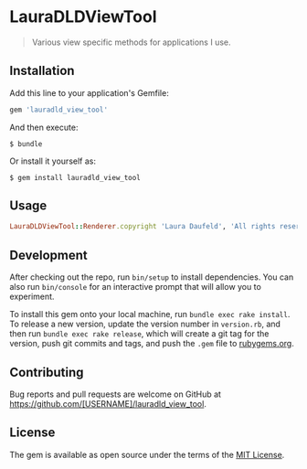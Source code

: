 # LauraDLDViewTool

> Various view specific methods for applications I use.

## Installation

Add this line to your application's Gemfile:

```ruby
gem 'lauradld_view_tool' 
```

And then execute:

    $ bundle

Or install it yourself as:

    $ gem install lauradld_view_tool

## Usage

```ruby
LauraDLDViewTool::Renderer.copyright 'Laura Daufeld', 'All rights reserved'
```

## Development

After checking out the repo, run `bin/setup` to install dependencies. You can also run `bin/console` for an interactive prompt that will allow you to experiment.

To install this gem onto your local machine, run `bundle exec rake install`. To release a new version, update the version number in `version.rb`, and then run `bundle exec rake release`, which will create a git tag for the version, push git commits and tags, and push the `.gem` file to [rubygems.org](https://rubygems.org).

## Contributing

Bug reports and pull requests are welcome on GitHub at https://github.com/[USERNAME]/lauradld_view_tool.

## License

The gem is available as open source under the terms of the [MIT License](https://opensource.org/licenses/MIT).

